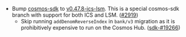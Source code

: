 - Bump [cosmos-sdk](https://github.com/cosmos/cosmos-sdk) to
  [v0.47.8-ics-lsm](https://github.com/cosmos/cosmos-sdk/tree/v0.47.8-ics-lsm).
  This is a special cosmos-sdk branch with support for both ICS and LSM.
  ([\#2919](https://github.com/cosmos/gaia/pull/2919))
  - Skip running `addDenomReverseIndex` in `bank/v3` migration as it is prohibitively expensive to run on the Cosmos Hub. ([sdk-#19266](https://github.com/cosmos/cosmos-sdk/pull/19266))